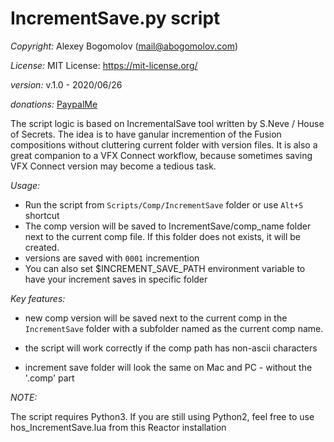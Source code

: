 # IncrementSave.py script

_Copyright:_ Alexey Bogomolov (mail@abogomolov.com)

_License:_ MIT License: https://mit-license.org/

_version:_ v.1.0 - 2020/06/26

_donations:_ [PaypalMe](https://paypal.me/aabogomolov)


The script logic is based on IncrementalSave tool written by S.Neve / House of Secrets. The idea is to have ganular incremention of the Fusion compositions without cluttering current folder with version files. It is also a great companion to a VFX Connect workflow, because sometimes saving VFX Connect version may become a tedious task.

_Usage:_

* Run the script from `Scripts/Comp/IncrementSave` folder or use `Alt+S` shortcut
* The comp version will be saved to  IncrementSave/comp_name folder next to the current comp file. If this folder does not exists, it will be created.
* versions are saved with `0001` incremention
* You can also set $INCREMENT_SAVE_PATH environment variable to have your increment saves in specific folder

_Key features:_

* new comp version will be saved next to the current comp in the `IncrementSave` folder with a subfolder named as the current comp name. 

* the script will work correctly if the comp path has non-ascii characters

* increment save folder will look the same on Mac and PC - without the '.comp' part


_NOTE:_

The script requires Python3. If you are still using Python2, feel free to use hos_IncrementSave.lua from this Reactor installation